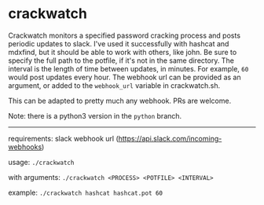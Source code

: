 # crackwatch
Crackwatch monitors a specified password cracking process and posts periodic updates to slack.
I've used it successfully with hashcat and mdxfind, but it should be able to work with others, like john.
Be sure to specify the full path to the potfile, if it's not in the same directory. The interval is the
length of time between updates, in minutes. For example, `60` would post updates every hour. The webhook url can be
provided as an argument, or added to the `webhook_url` variable in crackwatch.sh.

This can be adapted to pretty much any webhook. PRs are welcome.

Note: there is a python3 version in the `python` branch.

---

requirements:    slack webhook url (https://api.slack.com/incoming-webhooks)

usage:           `./crackwatch`

with arguments:  `./crackwatch <PROCESS> <POTFILE> <INTERVAL>`

example:         `./crackwatch hashcat hashcat.pot 60`